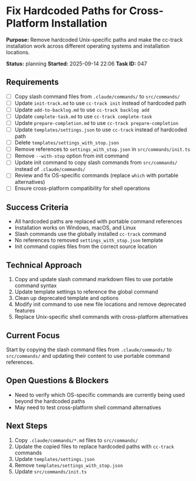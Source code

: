 # Fix Hardcoded Paths for Cross-Platform Installation

**Purpose:** Remove hardcoded Unix-specific paths and make the cc-track installation work across different operating systems and installation locations.

**Status:** planning
**Started:** 2025-09-14 22:06
**Task ID:** 047

## Requirements
- [ ] Copy slash command files from `.claude/commands/` to `src/commands/`
- [ ] Update `init-track.md` to use `cc-track init` instead of hardcoded path
- [ ] Update `add-to-backlog.md` to use `cc-track backlog add`
- [ ] Update `complete-task.md` to use `cc-track complete-task`
- [ ] Update `prepare-completion.md` to use `cc-track prepare-completion`
- [ ] Update `templates/settings.json` to use `cc-track` instead of hardcoded path
- [ ] Delete `templates/settings_with_stop.json`
- [ ] Remove references to `settings_with_stop.json` in `src/commands/init.ts`
- [ ] Remove `--with-stop` option from init command
- [ ] Update init command to copy slash commands from `src/commands/` instead of `.claude/commands/`
- [ ] Review and fix OS-specific commands (replace `which` with portable alternatives)
- [ ] Ensure cross-platform compatibility for shell operations

## Success Criteria
- All hardcoded paths are replaced with portable command references
- Installation works on Windows, macOS, and Linux
- Slash commands use the globally installed `cc-track` command
- No references to removed `settings_with_stop.json` template
- Init command copies files from the correct source location

## Technical Approach
1. Copy and update slash command markdown files to use portable command syntax
2. Update template settings to reference the global command
3. Clean up deprecated template and options
4. Modify init command to use new file locations and remove deprecated features
5. Replace Unix-specific shell commands with cross-platform alternatives

## Current Focus
Start by copying the slash command files from `.claude/commands/` to `src/commands/` and updating their content to use portable command references.

## Open Questions & Blockers
- Need to verify which OS-specific commands are currently being used beyond the hardcoded paths
- May need to test cross-platform shell command alternatives

## Next Steps
1. Copy `.claude/commands/*.md` files to `src/commands/`
2. Update the copied files to replace hardcoded paths with `cc-track` commands
3. Update `templates/settings.json`
4. Remove `templates/settings_with_stop.json`
5. Update `src/commands/init.ts`

<!-- github_issue: 35 -->
<!-- github_url: https://github.com/cahaseler/cc-track/issues/35 -->
<!-- issue_branch: 35-fix-hardcoded-paths-for-cross-platform-installation -->